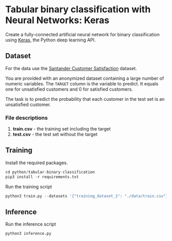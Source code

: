 # Tabular binary classification with Neural Networks: Keras

Create a fully-connected artificial neural network for binary classification using [Keras](https://keras.io/), the Python deep learning API.

## Dataset

For the data use the [Santander Customer Satisfaction](https://www.kaggle.com/c/santander-customer-satisfaction) dataset.

You are provided with an anonymized dataset containing a large number of numeric variables. The `TARGET` column is the variable to predict. It equals one for unsatisfied customers and 0 for satisfied customers.

The task is to predict the probability that each customer in the test set is an unsatisfied customer.

### File descriptions

1. **train.csv** - the training set including the target
2. **test.csv** - the test set without the target

## Training

Install the required packages.

```python
cd python/tabular-binary-classification
pip3 install -r requirements.txt
```

Run the training script

```python
python3 train.py --datasets '{"training_dataset_1": "./data/train.csv"}' --model "$(pwd)" --metrics "$(pwd)/metrics.json" --hparams '{"learning_rate": 0.001, "min_delta": 0.0002, "patience": 20, "epochs": 500, "batch_size": 1000}'
```

## Inference

Run the inference script

```python
python3 inference.py
```
